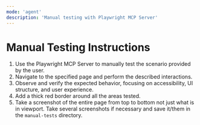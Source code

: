 ```yaml
---
mode: 'agent'
description: 'Manual testing with Playwright MCP Server'
---
```


# Manual Testing Instructions

1. Use the Playwright MCP Server to manually test the scenario provided by the user.
2. Navigate to the specified page and perform the described interactions.
3. Observe and verify the expected behavior, focusing on accessibility, UI structure, and user experience.
4. Add a thick red border around all the areas tested.
5. Take a screenshot of the entire page from top to bottom not just what is in viewport. Take several screenshots if necessary and save it/them in the `manual-tests` directory.
